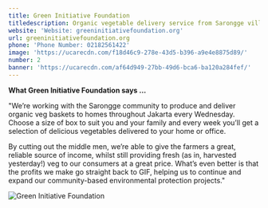 ```yaml
---
title: Green Initiative Foundation
titledescription: Organic vegetable delivery service from Sarongge village
website: 'Website: greeninitiativefoundation.org'
url: greeninitiativefoundation.org
phone: 'Phone Number: 02182561422'
image: 'https://ucarecdn.com/f18d46c9-278e-43d5-b396-a9e4e8875d89/'
number: 2
banner: 'https://ucarecdn.com/af64d949-27bb-49d6-bca6-ba120a284fef/'
---
```

**What Green Initiative Foundation says ...**

"We’re working with the Sarongge community to produce and deliver organic veg baskets to homes throughout Jakarta every Wednesday. Choose a size of box to suit you and your family and every week you’ll get a selection of delicious vegetables delivered to your home or office.

By cutting out the middle men, we’re able to give the farmers a great, reliable source of income, whilst still providing fresh (as in, harvested yesterday!) veg to our consumers at a great price. What’s even better is that the profits we make go straight back to GIF, helping us to continue and expand our community-based environmental protection projects."

![Green Initiative Foundation](https://ucarecdn.com/c069a2f2-fcba-491e-887b-5a625fbfaaf0/ "Green Initiative Foundation")
